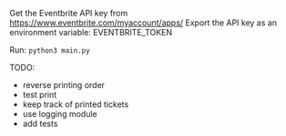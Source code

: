 Get the Eventbrite API key from https://www.eventbrite.com/myaccount/apps/
Export the API key as an environment variable: EVENTBRITE_TOKEN

Run: `python3 main.py`

TODO:
- reverse printing order
- test print
- keep track of printed tickets
- use logging module
- add tests